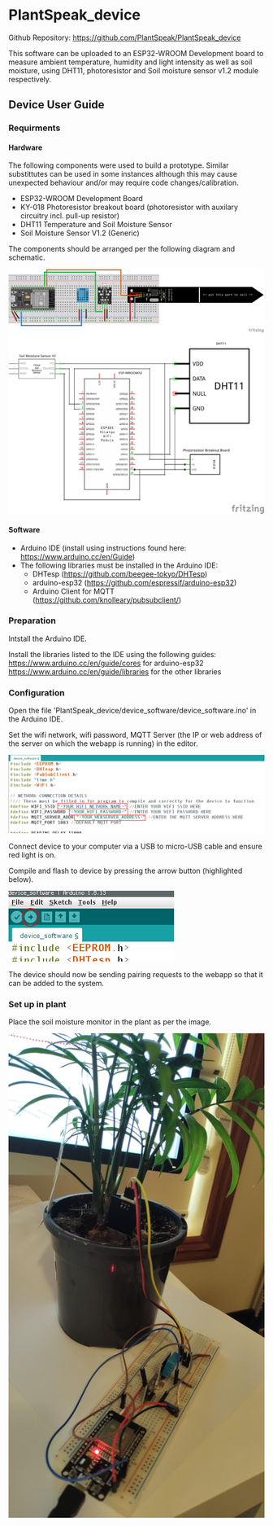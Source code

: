 # PlantSpeak_device
Github Repository: https://github.com/PlantSpeak/PlantSpeak_device

This software can be uploaded to an ESP32-WROOM Development board to measure ambient temperature, humidity and light intensity as well as soil moisture, using  DHT11, photoresistor and Soil moisture sensor v1.2 module respectively.

## Device User Guide
### Requirments
#### Hardware
The following components were used to build a prototype. Similar substittutes can be used in some instances although this may cause unexpected behaviour and/or may require code changes/calibration.

- ESP32-WROOM Development Board
- KY-018 Photoresistor breakout board (photoresistor with auxilary circuitry incl. pull-up resistor)
- DHT11 Temperature and Soil Moisture Sensor
- Soil Moisture Sensor V1.2 (Generic)

The components should be arranged per the following diagram and schematic.

![](DeviceSchematic.png)
![](DeviceSchematic_schem.png)

#### Software
- Arduino IDE (install using instructions found here: https://www.arduino.cc/en/Guide)
- The following libraries must be installed in the Arduino IDE:
	- DHTesp (https://github.com/beegee-tokyo/DHTesp)
	- arduino-esp32 (https://github.com/espressif/arduino-esp32)
	- Arduino Client for MQTT (https://github.com/knolleary/pubsubclient/)

### Preparation
Intstall the Arduino IDE.

Install the libraries listed to the IDE using the following guides:
https://www.arduino.cc/en/guide/cores for arduino-esp32
https://www.arduino.cc/en/guide/libraries for the other libraries

### Configuration
Open the file 'PlantSpeak_device/device_software/device_software.ino' in the Arduino IDE.

Set the wifi network, wifi password, MQTT Server (the IP or web address of the server on which the webapp is running) in the editor.

![](configuration.png)

Connect device to your computer via a USB to micro-USB cable and ensure red light is on.

Compile and flash to device by pressing the arrow button (highlighted below).

![](compiling_flashing.png)

The device should now be sending pairing requests to the webapp so that it can be added to the system.

### Set up in plant
Place the soil moisture monitor in the plant as per the image.

![](setup.jpg)

